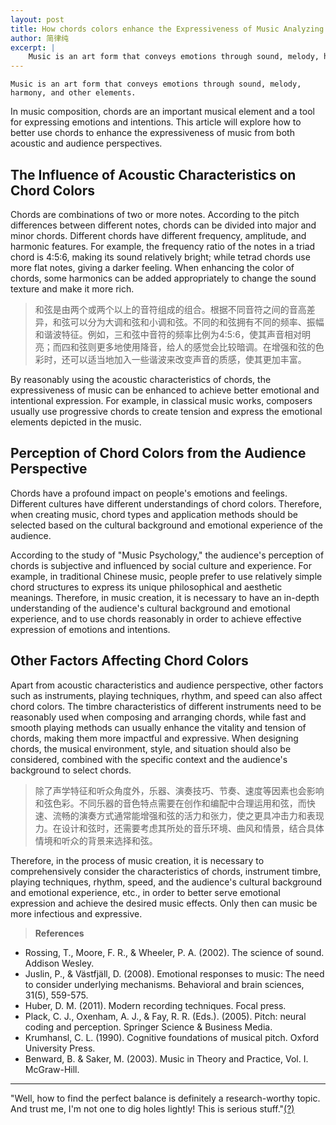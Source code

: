 ```yaml
---
layout: post
title: How chords colors enhance the Expressiveness of Music Analyzing
author: 简律纯
excerpt: |
    Music is an art form that conveys emotions through sound, melody, harmony, and other elements.In music composition, chords are an important musical element and a tool for expressing emotions and intentions. This article will explore how to better use chords to enhance the expressiveness of music from both acoustic and audience perspectives.
---
```


    Music is an art form that conveys emotions through sound, melody, harmony, and other elements.

In music composition, chords are an important musical element and a tool for expressing emotions and intentions. This article will explore how to better use chords to enhance the expressiveness of music from both acoustic and audience perspectives.

## The Influence of Acoustic Characteristics on Chord Colors

Chords are combinations of two or more notes. According to the pitch differences between different notes, chords can be divided into major and minor chords. Different chords have different frequency, amplitude, and harmonic features. For example, the frequency ratio of the notes in a triad chord is 4:5:6, making its sound relatively bright; while tetrad chords use more flat notes, giving a darker feeling. When enhancing the color of chords, some harmonics can be added appropriately to change the sound texture and make it more rich.

> 和弦是由两个或两个以上的音符组成的组合。根据不同音符之间的音高差异，和弦可以分为大调和弦和小调和弦。不同的和弦拥有不同的频率、振幅和谐波特征。例如，三和弦中音符的频率比例为4:5:6，使其声音相对明亮；而四和弦则更多地使用降音，给人的感觉会比较暗调。在增强和弦的色彩时，还可以适当地加入一些谐波来改变声音的质感，使其更加丰富。

By reasonably using the acoustic characteristics of chords, the expressiveness of music can be enhanced to achieve better emotional and intentional expression. For example, in classical music works, composers usually use progressive chords to create tension and express the emotional elements depicted in the music.

## Perception of Chord Colors from the Audience Perspective

Chords have a profound impact on people's emotions and feelings. Different cultures have different understandings of chord colors. Therefore, when creating music, chord types and application methods should be selected based on the cultural background and emotional experience of the audience.

According to the study of "Music Psychology," the audience's perception of chords is subjective and influenced by social culture and experience. For example, in traditional Chinese music, people prefer to use relatively simple chord structures to express its unique philosophical and aesthetic meanings. Therefore, in music creation, it is necessary to have an in-depth understanding of the audience's cultural background and emotional experience, and to use chords reasonably in order to achieve effective expression of emotions and intentions.

## Other Factors Affecting Chord Colors

Apart from acoustic characteristics and audience perspective, other factors such as instruments, playing techniques, rhythm, and speed can also affect chord colors. The timbre characteristics of different instruments need to be reasonably used when composing and arranging chords, while fast and smooth playing methods can usually enhance the vitality and tension of chords, making them more impactful and expressive. When designing chords, the musical environment, style, and situation should also be considered, combined with the specific context and the audience's background to select chords.

> 除了声学特征和听众角度外，乐器、演奏技巧、节奏、速度等因素也会影响和弦色彩。不同乐器的音色特点需要在创作和编配中合理运用和弦，而快速、流畅的演奏方式通常能增强和弦的活力和张力，使之更具冲击力和表现力。在设计和弦时，还需要考虑其所处的音乐环境、曲风和情景，结合具体情境和听众的背景来选择和弦。

Therefore, in the process of music creation, it is necessary to comprehensively consider the characteristics of chords, instrument timbre, playing techniques, rhythm, speed, and the audience's cultural background and emotional experience, etc., in order to better serve emotional expression and achieve the desired music effects. Only then can music be more infectious and expressive.

> **References**

- Rossing, T., Moore, F. R., & Wheeler, P. A. (2002). The science of sound. Addison Wesley.
- Juslin, P., & Västfjäll, D. (2008). Emotional responses to music: The need to consider underlying mechanisms. Behavioral and brain sciences, 31(5), 559-575.
- Huber, D. M. (2011). Modern recording techniques. Focal press.
- Plack, C. J., Oxenham, A. J., & Fay, R. R. (Eds.). (2005). Pitch: neural coding and perception. Springer Science & Business Media.
- Krumhansl, C. L. (1990). Cognitive foundations of musical pitch. Oxford University Press.
- Benward, B. & Saker, M. (2003). Music in Theory and Practice, Vol. I. McGraw-Hill.

***

"Well, how to find the perfect balance is definitely a research-worthy topic. And trust me, I'm not one to dig holes lightly! This is serious stuff."<a href="/foo" data-tipsy="所以，如何寻找这样的一个平衡关系，值得我们去研究，我是说，这真的很值得——要知道，我从不轻易挖坑。">(?)</a>